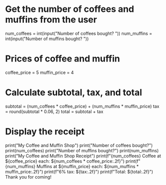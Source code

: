 # Get the number of coffees and muffins from the user
num_coffees = int(input("Number of coffees bought? "))
num_muffins = int(input("Number of muffins bought? "))

# Prices of coffee and muffin
coffee_price = 5
muffin_price = 4

# Calculate subtotal, tax, and total
subtotal = (num_coffees * coffee_price) + (num_muffins * muffin_price)
tax = round(subtotal * 0.06, 2)
total = subtotal + tax

# Display the receipt
print("My Coffee and Muffin Shop")
print("Number of coffees bought?")
print(num_coffees)
print("Number of muffins bought?")
print(num_muffins)
print("My Coffee and Muffin Shop Receipt")
print(f"{num_coffees} Coffee at ${coffee_price} each: ${num_coffees * coffee_price:.2f}")
print(f"{num_muffins} Muffins at ${muffin_price} each: ${num_muffins * muffin_price:.2f}")
print(f"6% tax: ${tax:.2f}")
print(f"Total: ${total:.2f}")
Thank you for coming!
